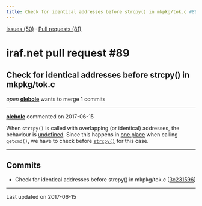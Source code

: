 ```yaml
---
title: Check for identical addresses before strcpy() in mkpkg/tok.c #89
---
```


[Issues (50)](https://iraf-community.github.io/iraf-v216/issues) · [Pull requests (81)](https://iraf-community.github.io/iraf-v216/issues/pulls)

# iraf.net pull request #89
## Check for identical addresses before strcpy() in mkpkg/tok.c
*open* **[olebole](https://github.com/olebole)** wants to merge 1 commits

- - - -

**[olebole](https://github.com/olebole)** commented on 2017-06-15

When `strcpy()` is called with overlapping (or identical) addresses, the behaviour is [undefined](https://linux.die.net/man/3/strcpy). Since this happens in [one place](https://github.com/iraf-community/iraf/blob/9590f45760a4791f3305407fb51c87f1282b32be/unix/boot/mkpkg/tok.c#L831) when calling `getcmd()`, we have to check before [`strcpy()`](https://github.com/iraf-community/iraf/blob/9590f45760a4791f3305407fb51c87f1282b32be/unix/boot/mkpkg/tok.c#L1196) for this case.
- - - -

## Commits

* Check for identical addresses before strcpy() in mkpkg/tok.c [[3c231596](https://github.com/iraf-community/iraf/commit/3c231596ff0e9630bf3d7e2aba09c757b8a426e5)]

- - - -

Last updated on 2017-06-15
